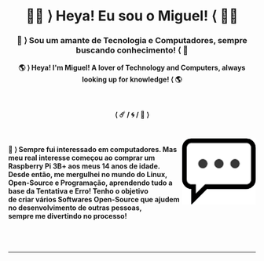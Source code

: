 <h1 align="center"> <b> 🐱‍💻 ⟩ Heya! Eu sou o Miguel! ⟨ 🐱‍💻 </b><br><h3 align="center"> 👾 ⟩ Sou um amante de Tecnologia e Computadores, sempre buscando conhecimento! ⟨ 👾</h3></h1>
<p align="center"> <b> 🌎 ⟩ Heya! I'm Miguel! A lover of Technology and Computers, always looking up for knowledge! ⟨ 🌎</h3></h1>
<br>
<br>
<br>
<p align="center"> ⟨ ☄️ / 🌀 / 📮 ⟩<br>
<br>
 <br> 
 <img align="right" width="150px" src="./logpens.png">
<p align="left">💬 ⟩  Sempre fui interessado em computadores. Mas meu real interesse começou ao comprar um<br>Raspberry Pi 3B+ aos meus 14 anos de idade. Desde então, me mergulhei no mundo do Linux,<br>Open-Source e Programação, aprendendo tudo a base da Tentativa e Erro! Tenho o objetivo<br>de criar vários Softwares Open-Source que ajudem no desenvolvimento de outras pessoas,<br>sempre me divertindo no processo!<br>
<br>
<br>
<br>
<hr> 
  
<!--
**mirvoxtm/mirvoxtm** is a ✨ _pecial_ ✨ repository because its `README.md` (this file) appears on your GitHub profile.

Here are some ideas to get you started:

- 🔭 I’m currently working on ...
- 🌱 I’m currently learning ...
- 👯 I’m looking to collaborate on ...
- 🤔 I’m looking for help with ...
-  Ask me about ...
- 📫 How to reach me: ...
- 😄 Pronouns: ...
- ⚡ Fun fact: ...
-->

